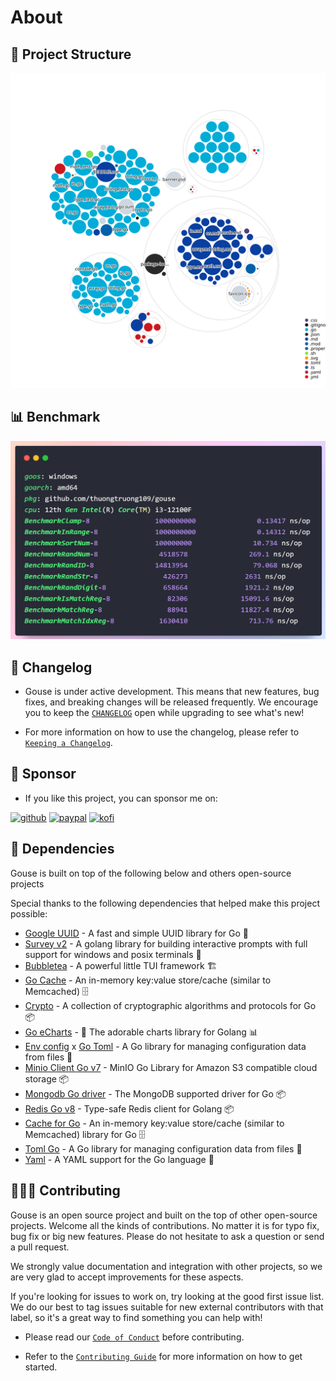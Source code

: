# About

## 📁 Project Structure

![Project Structure](https://raw.githubusercontent.com/thuongtruong109/gouse/diagram/project-structure.svg)

## 📊 Benchmark

![Benchmark](https://github.com/thuongtruong109/gouse/blob/main/public/benchmark.png?raw=true)

## 📜 Changelog

- Gouse is under active development. This means that new features, bug fixes, and breaking changes will be released frequently. We encourage you to keep the [`CHANGELOG`](https://github.com/thuongtruong109/gouse/blob/main/CHANGELOG.md) open while upgrading to see what's new!

- For more information on how to use the changelog, please refer to [`Keeping a Changelog`](https://keepachangelog.com/en/1.0.0/).

## 🌸 Sponsor

- If you like this project, you can sponsor me on:

<div style="display: flex; flex-wrap: wrap; gap: 4px;">
  <a href="https://github.com/thuongtruong109/gouse"><img src="https://img.shields.io/badge/GitHub-000000?style=for-the-badge&logo=github&logoColor=white)" alt="github" /></a>
  <a href="https://paypal.me/thuongtruong1009"><img src="https://img.shields.io/badge/PayPal-00457C?style=for-the-badge&logo=paypal&logoColor=white)" alt="paypal" /></a>
  <a href="https://ko-fi.com/thuongtruong"><img src="https://img.shields.io/badge/ko--fi-F16061?style=for-the-badge&logo=ko-fi&logoColor=white)" alt="kofi" /></a>
</div>

## 🧬 Dependencies

Gouse is built on top of the following below and others open-source projects

Special thanks to the following dependencies that helped make this project possible:

- [Google UUID](https://github.com/google/uuid) - A fast and simple UUID library for Go 🔑
- [Survey v2](https://github.com/AlecAivazis/survey/v2) - A golang library for building interactive prompts with full support for windows and posix terminals 🙋
- [Bubbletea](https://github.com/charmbracelet/bubbletea) - A powerful little TUI framework 🏗
- [Go Cache](https://github.com/patrickmn/go-cache) - An in-memory key:value store/cache (similar to Memcached) 🗄
- [Crypto](https://golang.org/x/crypto) - A collection of cryptographic algorithms and protocols for Go 📦
- [Go eCharts](https://github.com/go-echarts/go-echarts) - 🎨 The adorable charts library for Golang 📊
- [Env config](https://github.com/kelseyhightower/envconfig) x [Go Toml](github.com/pelletier/go-toml) - A Go library for managing configuration data from files 📄
- [Minio Client Go v7](https://github.com/minio/minio-go) - MinIO Go Library for Amazon S3 compatible cloud storage 📦
- [Mongodb Go driver](https://github.com/mongo-driver) - The MongoDB supported driver for Go 📦
- [Redis Go v8](https://github.com/go-redis/redis) - Type-safe Redis client for Golang 📦
- [Cache for Go](github.com/patrickmn/go-cache) - An in-memory key:value store/cache (similar to Memcached) library for Go 🗄
- [Toml Go](github.com/pelletier/go-toml) - A Go library for managing configuration data from files 📄
- [Yaml](gopkg.in/yaml.v2) - A YAML support for the Go language 📄

## 🧑‍🤝‍🧑 Contributing

Gouse is an open source project and built on the top of other open-source projects. Welcome all the kinds of contributions. No matter it is for typo fix, bug fix or big new features. Please do not hesitate to ask a question or send a pull request.

We strongly value documentation and integration with other projects, so we are very glad to accept improvements for these aspects.

If you're looking for issues to work on, try looking at the good first issue list. We do our best to tag issues suitable for new external contributors with that label, so it's a great way to find something you can help with!

- Please read our [`Code of Conduct`](https://github.com/thuongtruong109/gouse/blob/main/.github/CODE_OF_CONDUCT.md) before contributing.

- Refer to the [`Contributing Guide`](https://github.com/thuongtruong109/gouse/blob/main/.github/CONTRIBUTING.md) for more information on how to get started.
